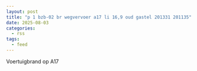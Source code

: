 ```yaml
---
layout: post
title: "p 1 bzb-02 br wegvervoer a17 li 16,9 oud gastel 201331 201135"
date: 2025-08-03
categories: 
  - rss
tags: 
  - feed
---
```


Voertuigbrand op A17
